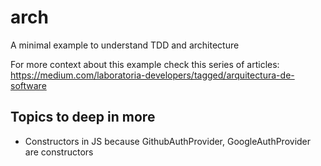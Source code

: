 # arch
A minimal example to understand TDD and architecture

For more context about this example check this series of articles:
https://medium.com/laboratoria-developers/tagged/arquitectura-de-software

## Topics to deep in more
- Constructors in JS because GithubAuthProvider, GoogleAuthProvider are constructors
